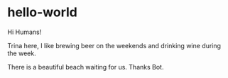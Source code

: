 # hello-world

Hi Humans!

Trina here, I like brewing beer on the weekends and drinking wine during the week.

There is a beautiful beach waiting for us.
Thanks Bot.

